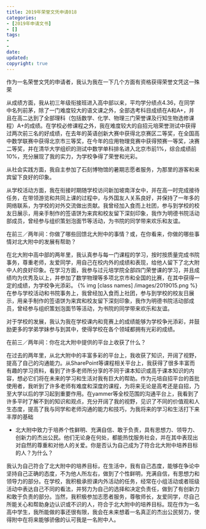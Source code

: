 ```yaml
---
title: 2019年荣誉文凭申请018
categories:
- [2019年申请文书]
- []
tags: 
- 
- 
date:
updated:
copyright: true
---
```


作为一名荣誉文凭的申请者，我认为我在一下几个方面有资格获得荣誉文凭这一殊荣

从成绩方面，我从初三年级衔接班进入高中部以来，平均学分绩点4.36，在同学中名列前茅，除了一门难度较大的语文课之外，全部选考科目成绩在A和A+，并且在高二达到了全部理科（包括数学、化学、物理三门荣誉课及行知生物选修课程）A+的成绩。在学校必修课程之外，我在难度较大的自招元培荣誉测试中获得过两次前三名的好成绩，在去年的英语创新大赛中获得北京赛区二等奖，在全国高中数学联赛中获得北京市三等奖，在今年的应用物理竞赛中获得预赛一等奖，决赛二等奖，并在清华大学组织的测试中数学单科排名进入北京市前1%，综合成绩前10%，充分展现了我的实力，为学校争得了荣誉和光彩。
<!--more-->
从社会实践方面，我自主参加了石刻博物馆的暑期志愿者服务，为那里的游客和来宾留下良好的印象。

从学校活动方面，我在衔接时期随学校访问新加坡南洋女中，并在高一时完成接待任务，在带领游览和共同上课的过程中，与外国友人关系良好，并保持了一年多的网络联系，为学校的对外交流做出贡献。我曾经加入食而上社团，参与到学校的校友日展示，用亲手制作的签语饼为来宾和校友留下深刻印象，我作为明德书院活动部成员，曾经参与组织策划泡面节等活动，为书院的同学带来欢乐和友谊。

在前三／两年间：你做了哪些回馈北大附中的事情？或，在你看来，你做的哪些事情对北大附中的发展有帮助？

在北大附中高中部的两年里，我认真参与每一门课程的学习，按时按质量完成书院事务，尊重老师，友爱同学，用自己在校内外的成绩和表现，给他人留下了北大附中人的良好印象。在学习方面，我参与过元培学院全部四门荣誉课的学习，并且成绩均为优秀及以上，并参加了数学物理等多项北京市和全国的比赛，在其中获得一定的成绩，为学校争光添彩。
{% img [class names] /images/2019015.png %}
在参与学校活动和书院事务上，我曾经加入食而上社团，参与到学校的校友日展示，用亲手制作的签语饼为来宾和校友留下深刻印象，我作为明德书院活动部成员，曾经参与组织策划泡面节等活动，为书院的同学带来欢乐和友谊。

对于学校的发展，我认为我在学校课内和竞赛上的成绩能够为学校争光添彩，并鼓励更多的学弟学妹参与到其中，使得学校在各个领域都拥有光彩的成绩。

在前三／两年间：你在北大附中提供的平台上收获了什么？

在过去的两年里，从北大附中的丰富多彩的平台上，我收获了知识，开阔了视野，提高了自己的沟通能力。从SharePoint等课程相关平台上，我获得了很多丰富而有趣的学习资料，看到了许多老师所分享的不同于课本知识或高于课本知识的内容，想必它们将在未来的学习和生活对我有巨大的帮助。作为元培自招平台的首批使用者，我听到了许多老师有难度和深度的课程，为将来无论是高考还是自招，乃至大学以后的学习起到重要作用。在yammer等全校范围的沟通平台上，我看到了许多平时了解不到的知识和观点，充分开阔了我的视野，见识了不同的价值观和人生态度，提高了我与同学和老师沟通的能力和技巧，为我将来的学习和生活打下来丰厚的基础

* 北大附中致力于培养个性鲜明、充满自信、敢于负责，具有思想力、领导力、创新力的杰出公民。他们无论身在何处，都能热忱服务社会，并在其中表现出对自然的尊重和对他人的关爱。你是否认为自己成为了符合北大附中培养目标的人？为什么？

我认为自己符合了北大附中的培养目标，在生活中，我有自己态度，能够在争论中坚持自己正确的态度，不为他人所左右，做到了个性鲜明，充满自信，有思想力和领导力的部分。在学校，我积极承担课内外活动的任务，经常在小组活动或者班级活动中表达自己不同的看法，并努力为自己的选择和决定负责任，做到了有创新力和敢于负责的部分。当然，我积极参加志愿者服务，尊敬师长，友爱同学，尽自己所能关心和帮助身边认识或不识的人，符合于北大附中的培养目标。现在作为一名高中学生，我所能做的事还很有限，我会在未来想着一名真正的杰出公民努力，使得附中在将来能够骄傲的认可我是一名附中人。

